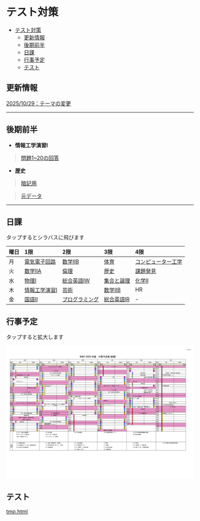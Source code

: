 # テスト対策

- [テスト対策](#テスト対策)
	- [更新情報](#更新情報)
	- [後期前半](#後期前半)
	- [日課](#日課)
	- [行事予定](#行事予定)
	- [テスト](#テスト)

## 更新情報

[2025/10/29：テーマの変更](UPDATE.md)

---

## 後期前半

- **情報工学演習I**
> [問題1~20の回答](情報工学演習/problems01.md)

- **歴史**
> [暗記用](history/term3/print1.html)

> [元データ](history/term3/)

---

## 日課

タップするとシラバスに飛びます

| 曜日 | 1限                           | 2限                            | 3限                          | 4限                              |
| :--- | :---------------------------- | :----------------------------- | :--------------------------- | :------------------------------- |
| 月   | [電気電子回路][def:電気電子]  | [数学IIB][def:数学B]           | [体育][def:体育]             | [コンピューター工学][def:コン工] |
| 火   | [数学IIA][def:数学A]          | [倫理][def:倫理]               | [歴史][def:歴史]             | [課題発見][def:課題発見]         |
| 水   | [物理I][def:物理I]            | [総合英語IW][def:英語W]        | [集合と論理][def:集合と論理] | [化学II][def:化学II]             |
| 木   | [情報工学演習I][def:情報演習] | [芸術][def:芸術]               | [数学IIB][def:数学IIB]       | HR                               |
| 金   | [国語II][def:国語II]          | [プログラミング][def:プログラ] | [総合英語IR][def:英語R]      | -                                |

## 行事予定

タップすると拡大します

[![行事予定](2025gyouziyoteihyou_02.jpg)](yotei.html)

## テスト

[tmp.html](tmp.html)

<!--

以下定義

-->
[def:電気電子]:https://syllabus.kosen-k.go.jp/Pages/PublicSyllabus?school_id=35&department_id=03&subject_id=0034&year=2024&lang=ja
[def:数学B]:https://syllabus.kosen-k.go.jp/Pages/PublicSyllabus?school_id=35&department_id=03&subject_id=0046&year=2024&lang=ja
[def:体育]:https://syllabus.kosen-k.go.jp/Pages/PublicSyllabus?school_id=35&department_id=03&subject_id=0027&year=2024&lang=ja
[def:コン工]:https://syllabus.kosen-k.go.jp/Pages/PublicSyllabus?school_id=35&department_id=03&subject_id=0042&year=2024&lang=ja
[def:数学A]:https://syllabus.kosen-k.go.jp/Pages/PublicSyllabus?school_id=35&department_id=03&subject_id=0045&year=2024&lang=ja
[def:倫理]:https://syllabus.kosen-k.go.jp/Pages/PublicSyllabus?school_id=35&department_id=03&subject_id=0037&year=2024&lang=ja
[def:歴史]:https://syllabus.kosen-k.go.jp/Pages/PublicSyllabus?school_id=35&department_id=03&subject_id=0036&year=2024&lang=ja
[def:課題発見]:https://syllabus.kosen-k.go.jp/Pages/PublicSyllabus?school_id=35&department_id=03&subject_id=0024&year=2024&lang=ja
[def:物理I]:https://syllabus.kosen-k.go.jp/Pages/PublicSyllabus?school_id=35&department_id=03&subject_id=0047&year=2024&lang=ja
[def:英語W]:https://syllabus.kosen-k.go.jp/Pages/PublicSyllabus?school_id=35&department_id=03&subject_id=0039&year=2024&lang=ja
[def:集合と論理]:https://syllabus.kosen-k.go.jp/Pages/PublicSyllabus?school_id=35&department_id=03&subject_id=0041&year=2024&lang=ja
[def:化学II]:https://syllabus.kosen-k.go.jp/Pages/PublicSyllabus?school_id=35&department_id=03&subject_id=0032&year=2024&lang=ja
[def:情報演習]:https://syllabus.kosen-k.go.jp/Pages/PublicSyllabus?school_id=35&department_id=03&subject_id=0049&year=2024&lang=ja
[def:芸術]:https://syllabus.kosen-k.go.jp/Pages/PublicSyllabus?school_id=35&department_id=03&subject_id=0030&year=2024&lang=ja
[def:数学IIB]:https://syllabus.kosen-k.go.jp/Pages/PublicSyllabus?school_id=35&department_id=03&subject_id=0046&year=2024&lang=ja
[def:国語II]:https://syllabus.kosen-k.go.jp/Pages/PublicSyllabus?school_id=35&department_id=03&subject_id=0035&year=2024&lang=ja
[def:プログラ]:https://syllabus.kosen-k.go.jp/Pages/PublicSyllabus?school_id=35&department_id=03&subject_id=0043&year=2024&lang=ja
[def:英語R]:https://syllabus.kosen-k.go.jp/Pages/PublicSyllabus?school_id=35&department_id=03&subject_id=0038&year=2024&lang=ja